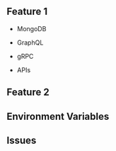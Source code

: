 ## Feature 1

- MongoDB

<!--

  - Modify `SchemaName` schema, add new fields: `newField1`, `newField2`
  - Modify `SchemaName` schema, replace fields: `oldField` by `newField`
  - Modify `SchemaName` schema:

    - Add new `fieldName` enums: `value1`, `value2`
    - Remove field: `deprecatedField`

  - New schema `NewSchema` for collection `newschemas`
-->

- GraphQL

<!--
  - New mutations: `newMutation1`, `newMutation2`
  - New queries: `newQuery1`, `newQuery2`
  - New types: `NewType1`, `NewType2`
  - New inputs: `NewInput1`, `NewInput2`
  - New responses: `NewResponse1`, `NewResponse2`

  - Modify types:
    - `oldType1`, add new fields: `field1`, `field2`
    - `oldType2`, remove field: `field1`
  - Remove types: `deprecatedType1`, `deprecatedType2`

  - Modify mutations:
    - `oldMutation1`, add new args: `arg1`
    - `oldMutation2`, replace args `field1` by `newArg`
  - Modify queries:

    - `olQuery1`, add new args: `arg1`
    - `olQuery2`, replace args `field1` by `newArg`
-->

- gRPC

<!--
  - Modify `file_name.proto`:
    - New method `DoSthNew`
    - New messages: `DoSthNewRequest`, `DoSthNewResponse`
    - Modify message `OldMessage.SubMessage`, add new field: `new_field`
-->

- APIs

<!--
- Implement new mutations:
  - `newMutation1`:
    - describe the function
    - describe the function
- Implement new queries:
  - `newQuery1`: describe the function
- Modify the gRPC APIs:
  - `OldService`: describe the changed
-->

## Feature 2

## Environment Variables

<!--
List the new/changed environment variables (using markdown list indent)
 -->

## Issues

<!--
- List of the issues (using markdown list indent)
 -->